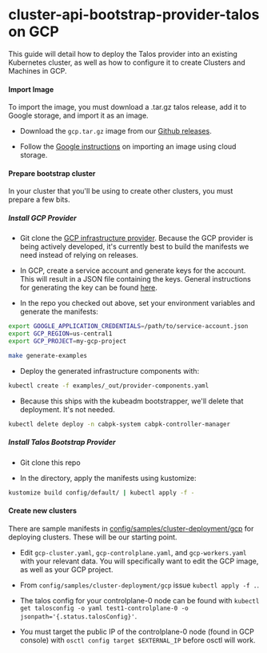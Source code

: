 # cluster-api-bootstrap-provider-talos on GCP

This guide will detail how to deploy the Talos provider into an existing Kubernetes cluster, as well as how to configure it to create Clusters and Machines in GCP.

#### Import Image

To import the image, you must download a .tar.gz talos release, add it to Google storage, and import it as an image.

- Download the `gcp.tar.gz` image from our [Github releases](https://github.com/talos-systems/talos/releases).

- Follow the [Google instructions](https://cloud.google.com/compute/docs/images/import-existing-image#import_image) on importing an image using cloud storage.

#### Prepare bootstrap cluster

In your cluster that you'll be using to create other clusters, you must prepare a few bits.

##### Install GCP Provider

- Git clone the [GCP infrastructure provider](https://github.com/kubernetes-sigs/cluster-api-provider-gcp). Because the GCP provider is being actively developed, it's currently best to build the manifests we need instead of relying on releases.

- In GCP, create a service account and generate keys for the account. This will result in a JSON file containing the keys. General instructions for generating the key can be found [here](https://cloud.google.com/iam/docs/creating-managing-service-account-keys).

- In the repo you checked out above, set your environment variables and generate the manifests:

```bash
export GOOGLE_APPLICATION_CREDENTIALS=/path/to/service-account.json
export GCP_REGION=us-central1
export GCP_PROJECT=my-gcp-project

make generate-examples
```

- Deploy the generated infrastructure components with:

```bash
kubectl create -f examples/_out/provider-components.yaml
```

- Because this ships with the kubeadm bootstrapper, we'll delete that deployment. It's not needed.

```bash
kubectl delete deploy -n cabpk-system cabpk-controller-manager
```

##### Install Talos Bootstrap Provider

- Git clone this repo

- In the directory, apply the manifests using kustomize:

```bash
kustomize build config/default/ | kubectl apply -f -
```

#### Create new clusters

There are sample manifests in [config/samples/cluster-deployment/gcp](../config/samples/cluster-deployment/gcp) for deploying clusters. These will be our starting point.

- Edit `gcp-cluster.yaml`, `gcp-controlplane.yaml`, and `gcp-workers.yaml` with your relevant data. You will specifically want to edit the GCP image, as well as your GCP project.

- From `config/samples/cluster-deployment/gcp` issue `kubectl apply -f .`.

- The talos config for your controlplane-0 node can be found with `kubectl get talosconfig -o yaml test1-controlplane-0 -o jsonpath='{.status.talosConfig}'`.

- You must target the public IP of the controlplane-0 node (found in GCP console) with `osctl config target $EXTERNAL_IP` before osctl will work.
